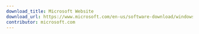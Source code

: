 ```yaml
---
download_title: Microsoft Website
download_url: https://www.microsoft.com/en-us/software-download/windows11
contributor: microsoft.com
---
```

